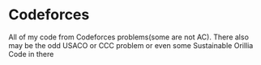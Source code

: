 # Codeforces
All of my code from Codeforces problems(some are not AC).
There also may be the odd USACO or CCC problem or even some Sustainable Orillia Code in there
